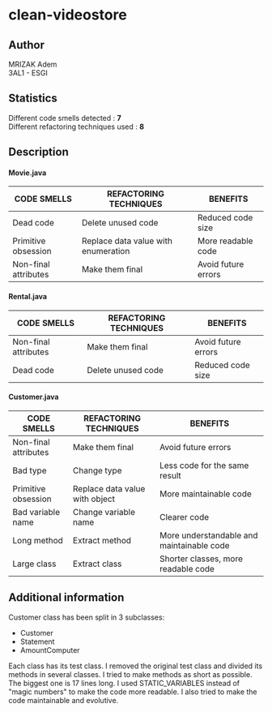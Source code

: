 

# clean-videostore

## Author
MRIZAK Adem  
3AL1 - ESGI

## Statistics
Different code smells detected : **7**  
Different refactoring techniques used : **8**

## Description

#### Movie.java
|CODE SMELLS|REFACTORING TECHNIQUES|BENEFITS|    
|--|--|--|    
|Dead code|Delete unused code|Reduced code size|    
|Primitive obsession|Replace data value with enumeration|More readable code|    
|Non-final attributes|Make them final|Avoid future errors|

#### Rental.java
|CODE SMELLS|REFACTORING TECHNIQUES|BENEFITS|    
|--|--|--|    
|Non-final attributes|Make them final|Avoid future errors|  
|Dead code|Delete unused code|Reduced code size|

#### Customer.java
|CODE SMELLS|REFACTORING TECHNIQUES|BENEFITS|    
|--|--|--|    
|Non-final attributes|Make them final|Avoid future errors|  
|Bad type|Change type|Less code for the same result|  
|Primitive obsession|Replace data value with object|More maintainable code|  
|Bad variable name|Change variable name|Clearer code|  
|Long method|Extract method|More understandable and maintainable code|  
|Large class|Extract class|Shorter classes, more readable code|

## Additional information
Customer class has been split in 3 subclasses:

- Customer
- Statement
- AmountComputer

Each class has its test class.
I removed the original test class and divided its methods in several classes.
I tried to make methods as short as possible. The biggest one is 17 lines long.
I used STATIC_VARIABLES instead of "magic numbers" to make the code more readable.
I also tried to make the code maintainable and evolutive.